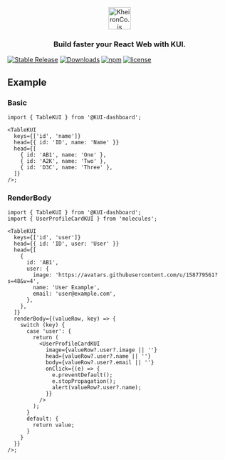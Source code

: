 <p align="center">
  <img src="https://avatars.githubusercontent.com/u/158779561?s=48&v=4" width="50" height="50" alt="KheironCo.js" />
</p>

<h3 align="center">
  Build faster your React Web with KUI.
</h3>

[![Stable Release](https://img.shields.io/npm/v/kheiron-ui.svg)](https://npm.im/kheiron-ui)
[![Downloads](https://img.shields.io/npm/dm/kheiron-ui.svg)](https://www.npmjs.com/package/kheiron-ui)
[![npm](https://img.shields.io/npm/dt/kheiron-ui.svg)](https://www.npmjs.com/package/kheiron-ui)
[![license](https://badgen.now.sh/badge/license/MIT)](./LICENSE)

<!-- [![Discord](https://img.shields.io/discord/769256827007139912.svg?style=flat-square)](https://discord.gg/pJSg287) -->
<!-- [![Blazing Fast](https://badgen.now.sh/badge/speed/blazing%20%F0%9F%94%A5/green)](https://npm.im/kheiron-ui)
[![gzip size](http://img.badgesize.io/https://unpkg.com/formik@latest/dist/formik.esm.js?compression=gzip)](https://unpkg.com/formik@latest/dist/formik.esm.js) -->

## Example

### Basic

```tsx
import { TableKUI } from '@KUI-dashboard';

<TableKUI
  keys={['id', 'name']}
  head={{ id: 'ID', name: 'Name' }}
  head={[
    { id: 'AB1', name: 'One' },
    { id: 'A2K', name: 'Two' },
    { id: 'D3C', name: 'Three' },
  ]}
/>;
```

### RenderBody

```tsx
import { TableKUI } from '@KUI-dashboard';
import { UserProfileCardKUI } from 'molecules';

<TableKUI
  keys={['id', 'user']}
  head={{ id: 'ID', user: 'User' }}
  head={[
    {
      id: 'AB1',
      user: {
        image: 'https://avatars.githubusercontent.com/u/158779561?s=48&v=4',
        name: 'User Example',
        email: 'user@example.com',
      },
    },
  ]}
  renderBody={(valueRow, key) => {
    switch (key) {
      case 'user': {
        return (
          <UserProfileCardKUI
            image={valueRow?.user?.image || ''}
            head={valueRow?.user?.name || ''}
            body={valueRow?.user?.email || ''}
            onClick={(e) => {
              e.preventDefault();
              e.stopPropagation();
              alert(valueRow?.user?.name);
            }}
          />
        );
      }
      default: {
        return value;
      }
    }
  }}
/>;
```
